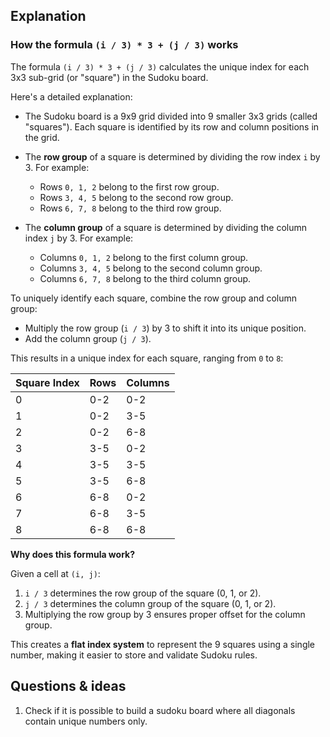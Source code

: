 ## Explanation

### How the formula `(i / 3) * 3 + (j / 3)` works

The formula `(i / 3) * 3 + (j / 3)` calculates the unique index for each 3x3 sub-grid (or "square") in the Sudoku board.  

Here's a detailed explanation:

 - The Sudoku board is a 9x9 grid divided into 9 smaller 3x3 grids (called "squares"). 
   Each square is identified by its row and column positions in the grid.

 - The **row group** of a square is determined by dividing the row index `i` by 3. For example:
   - Rows `0, 1, 2` belong to the first row group.
   - Rows `3, 4, 5` belong to the second row group.
   - Rows `6, 7, 8` belong to the third row group.

 - The **column group** of a square is determined by dividing the column index `j` by 3. For example:
   - Columns `0, 1, 2` belong to the first column group.
   - Columns `3, 4, 5` belong to the second column group.
   - Columns `6, 7, 8` belong to the third column group.

To uniquely identify each square, combine the row group and column group:

 - Multiply the row group (`i / 3`) by 3 to shift it into its unique position.
 - Add the column group (`j / 3`).

This results in a unique index for each square, ranging from `0` to `8`:

| **Square Index**  | **Rows** | **Columns** |
|-------------------|----------|-------------|
| 0                 | 0-2      | 0-2         |
| 1                 | 0-2      | 3-5         |
| 2                 | 0-2      | 6-8         |
| 3                 | 3-5      | 0-2         |
| 4                 | 3-5      | 3-5         |
| 5                 | 3-5      | 6-8         |
| 6                 | 6-8      | 0-2         |
| 7                 | 6-8      | 3-5         |
| 8                 | 6-8      | 6-8         |

**Why does this formula work?**

Given a cell at `(i, j)`:

1. `i / 3` determines the row group of the square (0, 1, or 2).
2. `j / 3` determines the column group of the square (0, 1, or 2).
3. Multiplying the row group by 3 ensures proper offset for the column group.

This creates a **flat index system** to represent the 9 squares using a single number, 
making it easier to store and validate Sudoku rules.

## Questions & ideas

1. Check if it is possible to build a sudoku board where all diagonals contain unique numbers only.
